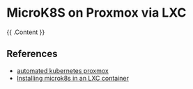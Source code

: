 # MicroK8S on Proxmox via LXC

<!-- BEGIN_TF_DOCS -->
{{ .Content }}
<!-- END_TF_DOCS -->

## References

- [automated kubernetes proxmox](https://github.com/matthieuml/automated-kubernetes-proxmox/blob/main/proxmox/deploy.sh)
- [Installing microk8s in an LXC container](https://gist.github.com/acj/3cb5674670e6145fa4f355b3239165c7)
